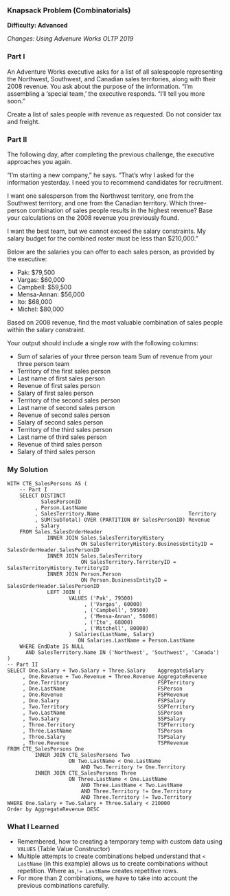 ### Knapsack Problem (Combinatorials)

 **Difficulty: Advanced**

*Changes: Using Advenure Works OLTP 2019*

### Part I
An Adventure Works executive asks for a list of all salespeople representing the Northwest, Southwest, and Canadian sales territories, along with their 2008 revenue. You ask about the purpose of the information. “I’m assembling a ‘special team,’ the executive responds. “I’ll tell you more soon.”

Create a list of sales people with revenue as requested. Do not consider tax and freight.

### Part II

The following day, after completing the previous challenge, the executive approaches you again.

“I’m starting a new company,” he says. “That’s why I asked for the information yesterday. I need you to recommend candidates for recruitment.

I want one salesperson from the Northwest territory, one from the Southwest territory, and one from the Canadian territory. Which three-person combination of sales people results in the highest revenue? Base your calculations on the 2008 revenue you previously found.

I want the best team, but we cannot exceed the salary constraints. My salary budget for the combined roster must be less than $210,000.”

Below are the salaries you can offer to each sales person, as provided by the executive:
* Pak: $79,500
* Vargas: $60,000 
* Campbell: $59,500 
* Mensa-Annan: $56,000 
* Ito: $68,000
* Michel: $80,000

Based on 2008 revenue, find the most valuable combination of sales people within the salary constraint.

Your output should include a single row with the following columns:

* Sum of salaries of your three person team Sum of revenue from your three person team
* Territory of the first sales person
* Last name of first sales person
* Revenue of first sales person
* Salary of first sales person
* Territory of the second sales person
* Last name of second sales person
* Revenue of second sales person
* Salary of second sales person
* Territory of the third sales person
* Last name of third sales person
* Revenue of third sales person
* Salary of third sales person

### My Solution

```
WITH CTE_SalesPersons AS (
    -- Part I
    SELECT DISTINCT
           SalesPersonID
         , Person.LastName
         , SalesTerritory.Name                             Territory
         , SUM(SubTotal) OVER (PARTITION BY SalesPersonID) Revenue
         , Salary
    FROM Sales.SalesOrderHeader
             INNER JOIN Sales.SalesTerritoryHistory
                        ON SalesTerritoryHistory.BusinessEntityID = SalesOrderHeader.SalesPersonID
             INNER JOIN Sales.SalesTerritory
                        ON SalesTerritory.TerritoryID = SalesTerritoryHistory.TerritoryID
             INNER JOIN Person.Person
                        ON Person.BusinessEntityID = SalesOrderHeader.SalesPersonID
             LEFT JOIN (
                    VALUES ('Pak', 79500)
                         , ('Vargas', 60000)
                         , ('Campbell', 59500)
                         , ('Mensa-Annan', 56000)
                         , ('Ito', 68000)
                         , ('Mitchell', 80000)
                    ) Salaries(LastName, Salary)
                       ON Salaries.LastName = Person.LastName
    WHERE EndDate IS NULL
      AND SalesTerritory.Name IN ('Northwest', 'Southwest', 'Canada')
)
-- Part II
SELECT One.Salary + Two.Salary + Three.Salary    AggregateSalary
     , One.Revenue + Two.Revenue + Three.Revenue AggregateRevenue
     , One.Territory                             FSPTerritory
     , One.LastName                              FSPerson
     , One.Revenue                               FSPRevenue
     , One.Salary                                FSPSalary
     , Two.Territory                             SSPTerritory
     , Two.LastName                              SSPerson
     , Two.Salary                                SSPSalary
     , Three.Territory                           TSPTerritory
     , Three.LastName                            TSPerson
     , Three.Salary                              TSPSalary
     , Three.Revenue                             TSPRevenue
FROM CTE_SalesPersons One
         INNER JOIN CTE_SalesPersons Two
                    ON Two.LastName < One.LastName
                        AND Two.Territory != One.Territory
         INNER JOIN CTE_SalesPersons Three
                    ON Three.LastName < One.LastName
                        AND Three.LastName < Two.LastName
                        AND Three.Territory != One.Territory
                        AND Three.Territory != Two.Territory
WHERE One.Salary + Two.Salary + Three.Salary < 210000
Order by AggregateRevenue DESC
```

### What I Learned
* Remembered, how to creating a temporary temp with custom data using `VALUES` (Table Value Constructor)
* Multiple attempts to create combinations helped understand that `< LastName` (in this example) allows us to create combinations without repetition. Where as,`!= LastName` creates repetitive rows.
* For more than 2 combinations, we have to take into account the previous combinations carefully.